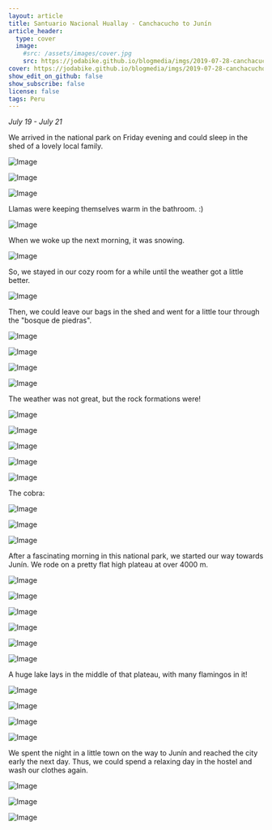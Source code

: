 ```yaml
---
layout: article
title: Santuario Nacional Huallay - Canchacucho to Junín
article_header:
  type: cover
  image:
    #src: /assets/images/cover.jpg
    src: https://jodabike.github.io/blogmedia/imgs/2019-07-28-canchacucho-to-junin/p1190766M.jpg
cover: https://jodabike.github.io/blogmedia/imgs/2019-07-28-canchacucho-to-junin/p1190766T.jpg
show_edit_on_github: false
show_subscribe: false
license: false
tags: Peru 
---
```


*July 19 - July 21*

We arrived in the national park on Friday evening and could sleep in the shed of a lovely local family.

<!--more-->

<p><img alt="Image" title="icon" src="https://jodabike.github.io/blogmedia/imgs/2019-07-28-canchacucho-to-junin/Foto%2019.07.19%2C%2017%2032%2050M.jpg" /></p>
<p><img alt="Image" title="icon" src="https://jodabike.github.io/blogmedia/imgs/2019-07-28-canchacucho-to-junin/Foto%2020.07.19%2C%2012%2005%2037M.jpg" /></p>
<p><img alt="Image" title="icon" src="https://jodabike.github.io/blogmedia/imgs/2019-07-28-canchacucho-to-junin/Foto%2020.07.19%2C%2009%2016%2024M.jpg" /></p>

Llamas were keeping themselves warm in the bathroom. :)

<p><img alt="Image" title="icon" src="https://jodabike.github.io/blogmedia/imgs/2019-07-28-canchacucho-to-junin/Foto%2019.07.19%2C%2017%2041%2023M.jpg" /></p>

When we woke up the next morning, it was snowing.

<p><img alt="Image" title="icon" src="https://jodabike.github.io/blogmedia/imgs/2019-07-28-canchacucho-to-junin/Foto%2020.07.19%2C%2007%2036%2035M.jpg" /></p>

So, we stayed in our cozy room for a while until the weather got a little better.

<p><img alt="Image" title="icon" src="https://jodabike.github.io/blogmedia/imgs/2019-07-28-canchacucho-to-junin/Foto%2020.07.19%2C%2008%2030%2055M.jpg" /></p>

Then, we could leave our bags in the shed and went for a little tour through the "bosque de piedras".

<p><img alt="Image" title="icon" src="https://jodabike.github.io/blogmedia/imgs/2019-07-28-canchacucho-to-junin/Foto%2020.07.19%2C%2009%2035%2024M.jpg" /></p>
<p><img alt="Image" title="icon" src="https://jodabike.github.io/blogmedia/imgs/2019-07-28-canchacucho-to-junin/Foto%2020.07.19%2C%2010%2004%2001M.jpg" /></p>
<p><img alt="Image" title="icon" src="https://jodabike.github.io/blogmedia/imgs/2019-07-28-canchacucho-to-junin/Foto%2020.07.19%2C%2010%2006%2035M.jpg" /></p>
<p><img alt="Image" title="icon" src="https://jodabike.github.io/blogmedia/imgs/2019-07-28-canchacucho-to-junin/Foto%2020.07.19%2C%2010%2014%2030M.jpg" /></p>

The weather was not great, but the rock formations were!

<p><img alt="Image" title="icon" src="https://jodabike.github.io/blogmedia/imgs/2019-07-28-canchacucho-to-junin/Foto%2020.07.19%2C%2010%2019%2011M.jpg" /></p>
<p><img alt="Image" title="icon" src="https://jodabike.github.io/blogmedia/imgs/2019-07-28-canchacucho-to-junin/Foto%2020.07.19%2C%2010%2034%2003M.jpg" /></p>
<p><img alt="Image" title="icon" src="https://jodabike.github.io/blogmedia/imgs/2019-07-28-canchacucho-to-junin/Foto%2020.07.19%2C%2010%2043%2040M.jpg" /></p>
<p><img alt="Image" title="icon" src="https://jodabike.github.io/blogmedia/imgs/2019-07-28-canchacucho-to-junin/Foto%2020.07.19%2C%2010%2047%2006M.jpg" /></p>
<p><img alt="Image" title="icon" src="https://jodabike.github.io/blogmedia/imgs/2019-07-28-canchacucho-to-junin/Foto%2020.07.19%2C%2010%2050%2018M.jpg" /></p>

The cobra:
<p><img alt="Image" title="icon" src="https://jodabike.github.io/blogmedia/imgs/2019-07-28-canchacucho-to-junin/Foto%2020.07.19%2C%2011%2011%2002M.jpg" /></p>

<p><img alt="Image" title="icon" src="https://jodabike.github.io/blogmedia/imgs/2019-07-28-canchacucho-to-junin/Foto%2020.07.19%2C%2011%2039%2017M.jpg" /></p>
<p><img alt="Image" title="icon" src="https://jodabike.github.io/blogmedia/imgs/2019-07-28-canchacucho-to-junin/Foto%2020.07.19%2C%2011%2039%2041M.jpg" /></p>

After a fascinating morning in this national park, we started our way towards Junín. We rode on a pretty flat high plateau at over 4000 m.

<p><img alt="Image" title="icon" src="https://jodabike.github.io/blogmedia/imgs/2019-07-28-canchacucho-to-junin/Foto%2020.07.19%2C%2014%2023%2052M.jpg" /></p>
<p><img alt="Image" title="icon" src="https://jodabike.github.io/blogmedia/imgs/2019-07-28-canchacucho-to-junin/Foto%2020.07.19%2C%2014%2010%2022M.jpg" /></p>
<p><img alt="Image" title="icon" src="https://jodabike.github.io/blogmedia/imgs/2019-07-28-canchacucho-to-junin/Foto%2020.07.19%2C%2014%2030%2030M.jpg" /></p>
<p><img alt="Image" title="icon" src="https://jodabike.github.io/blogmedia/imgs/2019-07-28-canchacucho-to-junin/Foto%2020.07.19%2C%2014%2051%2040M.jpg" /></p>
<p><img alt="Image" title="icon" src="https://jodabike.github.io/blogmedia/imgs/2019-07-28-canchacucho-to-junin/Foto%2020.07.19%2C%2015%2002%2048M.jpg" /></p>
<p><img alt="Image" title="icon" src="https://jodabike.github.io/blogmedia/imgs/2019-07-28-canchacucho-to-junin/Foto%2020.07.19%2C%2015%2008%2003M.jpg" /></p>

A huge lake lays in the middle of that plateau, with many flamingos in it!

<p><img alt="Image" title="icon" src="https://jodabike.github.io/blogmedia/imgs/2019-07-28-canchacucho-to-junin/Foto%2020.07.19%2C%2015%2048%2000M.jpg" /></p>
<p><img alt="Image" title="icon" src="https://jodabike.github.io/blogmedia/imgs/2019-07-28-canchacucho-to-junin/Foto%2020.07.19%2C%2015%2049%2055M.jpg" /></p>
<p><img alt="Image" title="icon" src="https://jodabike.github.io/blogmedia/imgs/2019-07-28-canchacucho-to-junin/Foto%2020.07.19%2C%2017%2038%2011M.jpg" /></p>
<p><img alt="Image" title="icon" src="https://jodabike.github.io/blogmedia/imgs/2019-07-28-canchacucho-to-junin/Foto%2020.07.19%2C%2017%2058%2002M.jpg" /></p>

We spent the night in a little town on the way to Junín and reached the city early the next day. Thus, we could spend a relaxing day in the hostel and wash our clothes again.

<p><img alt="Image" title="icon" src="https://jodabike.github.io/blogmedia/imgs/2019-07-28-canchacucho-to-junin/Foto%2021.07.19%2C%2010%2054%2001M.jpg" /></p>
<p><img alt="Image" title="icon" src="https://jodabike.github.io/blogmedia/imgs/2019-07-28-canchacucho-to-junin/Foto%2021.07.19%2C%2015%2027%2059M.jpg" /></p>
<p><img alt="Image" title="icon" src="https://jodabike.github.io/blogmedia/imgs/2019-07-28-canchacucho-to-junin/Foto%2021.07.19%2C%2015%2027%2046M.jpg" /></p>
